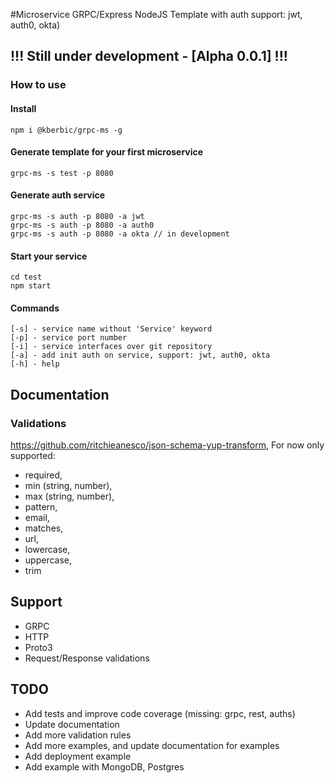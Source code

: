 #Microservice GRPC/Express NodeJS Template with auth support: jwt, auth0, okta) 

## !!! Still under development - [Alpha 0.0.1] !!!

### How to use

#### Install
    npm i @kberbic/grpc-ms -g

#### Generate template for your first microservice
    grpc-ms -s test -p 8080
    
#### Generate auth service
    grpc-ms -s auth -p 8080 -a jwt
    grpc-ms -s auth -p 8080 -a auth0
    grpc-ms -s auth -p 8080 -a okta // in development
    
#### Start your service
    cd test
    npm start
    
#### Commands
    [-s] - service name without 'Service' keyword
    [-p] - service port number
    [-i] - service interfaces over git repository
    [-a] - add init auth on service, support: jwt, auth0, okta
    [-h] - help

## Documentation

### Validations
https://github.com/ritchieanesco/json-schema-yup-transform, 
For now only supported: 
- required, 
- min (string, number), 
- max (string, number), 
- pattern, 
- email, 
- matches, 
- url, 
- lowercase, 
- uppercase, 
- trim

## Support
- GRPC
- HTTP
- Proto3
- Request/Response validations


## TODO
- Add tests and improve code coverage (missing: grpc, rest, auths)
- Update documentation
- Add more validation rules
- Add more examples, and update documentation for examples
- Add deployment example
- Add example with MongoDB, Postgres